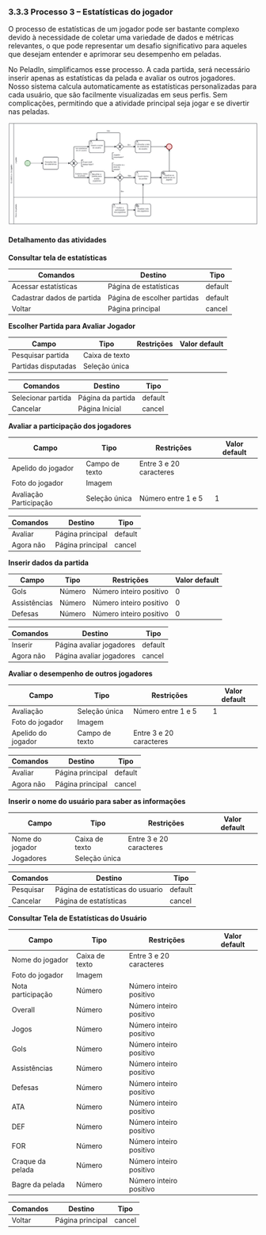 ### 3.3.3 Processo 3 – Estatísticas do jogador

O processo de estatísticas de um jogador pode ser bastante complexo devido à necessidade de coletar uma variedade de dados e métricas relevantes, o que pode representar um desafio significativo para aqueles que desejam entender e aprimorar seu desempenho em peladas.

No PeladIn, simplificamos esse processo. A cada partida, será necessário inserir apenas as estatísticas da pelada e avaliar os outros jogadores. Nosso sistema calcula automaticamente as estatísticas personalizadas para cada usuário, que são facilmente visualizadas em seus perfis. Sem complicações, permitindo que a atividade principal seja jogar e se divertir nas peladas.

![Exemplo de um Modelo BPMN do PROCESSO 1](images/modelagemEstatisticas.png "Modelo BPMN do Processo 1.")

#### Detalhamento das atividades

**Consultar tela de estatísticas**

| **Comandos**               |  **Destino**                | **Tipo** |
| ---                        | ---                         | ---      |
| Acessar estatísticas       | Página de estatísticas      | default  |
| Cadastrar dados de partida | Página de escolher partidas | default  |
| Voltar                     | Página principal            | cancel   |


**Escolher Partida para Avaliar Jogador**

| **Campo**                | **Tipo**         | **Restrições**               | **Valor default** |
| ---                      | ---              | ---                          | ---               |
| Pesquisar partida        | Caixa de texto   |                              |                   |             
| Partidas disputadas      | Seleção única    |                              |                   |              

| **Comandos**       |  **Destino**                      | **Tipo** |
| ---                | ---                               | ---      |
| Selecionar partida | Página da partida                 | default  |
| Cancelar           | Página Inicial                    | cancel   |


**Avaliar a participação dos jogadores**

| **Campo**                 | **Tipo**       | **Restrições**          | **Valor default** |
| ---                       | ---            | ---                     | ---               |
| Apelido do jogador        | Campo de texto | Entre 3 e 20 caracteres |                   |
| Foto do jogador           | Imagem         |                         |                   |
| Avaliação Participação    | Seleção única  | Número entre 1 e 5      | 1                 |

| **Comandos** |  **Destino**     | **Tipo** |
| ---          | ---              | ---      |
| Avaliar      | Página principal | default  |
| Agora não    | Página principal | cancel   |


**Inserir dados da partida**

| **Campo**    | **Tipo** | **Restrições**          | **Valor default** |
| ---          | ---      | ---                     | ---               |
| Gols         | Número   | Número inteiro positivo | 0                 |
| Assistências | Número   | Número inteiro positivo | 0                 |
| Defesas      | Número   | Número inteiro positivo | 0                 |

| **Comandos** |  **Destino**             | **Tipo** |
| ---          | ---                      | ---      |
| Inserir      | Página avaliar jogadores | default  |
| Agora não    | Página avaliar jogadores | cancel   |


**Avaliar o desempenho de outros jogadores**

| **Campo**                 | **Tipo**       | **Restrições**          | **Valor default** |
| ---                       | ---            | ---                     | ---               |
| Avaliação                 | Seleção única  | Número entre 1 e 5      | 1                 |
| Foto do jogador           | Imagem         |                         |                   |
| Apelido do jogador        | Campo de texto | Entre 3 e 20 caracteres |                   |

| **Comandos** |  **Destino**     | **Tipo** |
| ---          | ---              | ---      |
| Avaliar      | Página principal | default  |
| Agora não    | Página principal | cancel   |


**Inserir o nome do usuário para saber as informações**

| **Campo**       | **Tipo**         | **Restrições**          | **Valor default** |
| ---             | ---              | ---                     | ---               |
| Nome do jogador | Caixa de texto   | Entre 3 e 20 caracteres |                   |
| Jogadores       | Seleção única    |                         |                   |

| **Comandos** |  **Destino**                      | **Tipo** |
| ---          | ---                               | ---      |
| Pesquisar    | Página de estatísticas do usuario | default  |
| Cancelar     | Página de estatísticas            | cancel   |


**Consultar Tela de Estatísticas do Usuário**

| **Campo**        | **Tipo**         | **Restrições**          | **Valor default** |
| ---              | ---              | ---                     | ---               |
| Nome do jogador  | Caixa de texto   | Entre 3 e 20 caracteres |                   |
| Foto do jogador  | Imagem           |                         |                   |
| Nota participação| Número           | Número inteiro positivo |                   |
| Overall          | Número           | Número inteiro positivo |                   |
| Jogos            | Número           | Número inteiro positivo |                   |
| Gols             | Número           | Número inteiro positivo |                   |
| Assistências     | Número           | Número inteiro positivo |                   |
| Defesas          | Número           | Número inteiro positivo |                   |
| ATA              | Número           | Número inteiro positivo |                   |
| DEF              | Número           | Número inteiro positivo |                   |
| FOR              | Número           | Número inteiro positivo |                   |
| Craque da pelada | Número           | Número inteiro positivo |                   |
| Bagre da pelada  | Número           | Número inteiro positivo |                   |

| **Comandos**      |  **Destino**                    | **Tipo** |
| ---               | ---                             | ---      |
| Voltar            |         Página principal        | cancel   |

